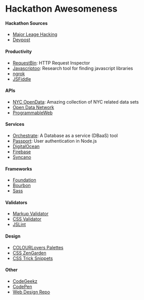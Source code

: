 # Hackathon Awesomeness

#### Hackathon Sources
* [Major Leage Hacking]
* [Devpost]

#### Productivity
* [RequestBin]: HTTP Request Inspector
* [Javascriptoo]: Research tool for finding javascript libraries
* [ngrok]
* [JSFiddle]

#### APIs
* [NYC OpenData]: Amazing collection of NYC related data sets
* [Open Data Network]
* [ProgrammableWeb]

#### Services
* [Orchestrate]: A Database as a service (DBaaS) tool
* [Passport]: User authentication in Node.js
* [DigitalOcean]
* [Firebase]
* [Syncano]

#### Frameworks
* [Foundation]
* [Bourbon]
* [Sass]

#### Validators
* [Markup Validator]
* [CSS Validator]
* [JSLint]

#### Design
* [COLOURLovers Palettes]
* [CSS ZenGarden]
* [CSS Trick Snippets]

#### Other
* [CodeGeekz]
* [CodePen]
* [Web Design Repo]

[Major Leage Hacking]: <https://mlh.io/>
[Devpost]: <http://devpost.com/>

[RequestBin]: <http://requestb.in/>
[Javascriptoo]: <http://www.javascriptoo.com/>
[ngrok]: <https://ngrok.com/>
[JSFiddle]: <https://jsfiddle.net/>

[NYC OpenData]: <https://data.cityofnewyork.us/data>
[Open Data Network]: <http://www.opendatanetwork.com/>
[ProgrammableWeb]: <http://www.programmableweb.com/>

[Orchestrate]: <https://orchestrate.io/>
[Passport]: <http://passportjs.org/>
[DigitalOcean]: <https://www.digitalocean.com/>
[Firebase]: <https://www.firebase.com/>
[Syncano]: <https://www.syncano.io/>

[Foundation]: <http://foundation.zurb.com/>
[Bourbon]: <http://bourbon.io/>
[Sass]: <http://sass-lang.com/>

[Markup Validator]: <http://validator.w3.org/>
[CSS Validator]: <http://jigsaw.w3.org/css-validator/>
[JSLint]: <http://www.jslint.com/>

[COLOURLovers Palettes]: <http://www.colourlovers.com/palettes>
[CSS ZenGarden]: <http://www.csszengarden.com/>
[CSS Trick Snippets]: <https://css-tricks.com/snippets/>

[CodeGeekz]: <https://codegeekz.com/>
[CodePen]: <http://codepen.io/>
[Web Design Repo]: <https://rrrepo.co/repo/webdesign>
